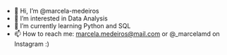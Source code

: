 - 👋 Hi, I’m @marcela-medeiros
- 👀 I’m interested in Data Analysis 
- 🌱 I’m currently learning Python and SQL
- 📫 How to reach me: marcela.medeiros@mail.com or @_marcelamd on Instagram :)

<!---
marcela-medeiros/marcela-medeiros is a ✨ special ✨ repository because its `README.md` (this file) appears on your GitHub profile.
You can click the Preview link to take a look at your changes.
--->
